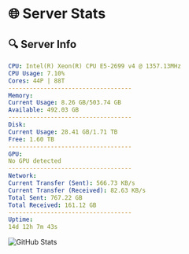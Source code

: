 # 🌐 Server Stats
## 🔍 Server Info
```yaml
CPU: Intel(R) Xeon(R) CPU E5-2699 v4 @ 1357.13MHz
CPU Usage: 7.10%
Cores: 44P | 88T
-----------------------------------
Memory:
Current Usage: 8.26 GB/503.74 GB
Available: 492.03 GB
-----------------------------------
Disk:
Current Usage: 28.41 GB/1.71 TB
Free: 1.60 TB
-----------------------------------
GPU:
No GPU detected
-----------------------------------
Network:
Current Transfer (Sent): 566.73 KB/s
Current Transfer (Received): 82.63 KB/s
Total Sent: 767.22 GB
Total Received: 161.12 GB
-----------------------------------
Uptime:
14d 12h 7m 43s
```
![GitHub Stats](https://img.shields.io/badge/Updated-2025-05-04_05:16:31-blue)